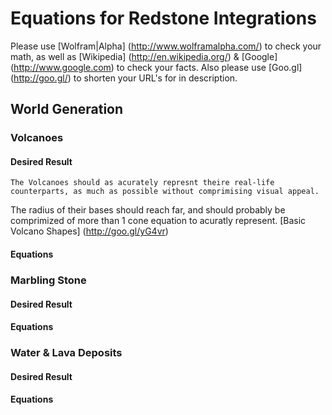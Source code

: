 # Equations for Redstone Integrations
Please use [Wolfram|Alpha] (http://www.wolframalpha.com/) to check your math, as well as [Wikipedia] (http://en.wikipedia.org/) & [Google] (http://www.google.com) to check your facts. Also please use [Goo.gl] (http://goo.gl/) to shorten your URL's for in description.
## World Generation
### Volcanoes
#### Desired Result
	The Volcanoes should as acurately represnt theire real-life counterparts, as much as possible without comprimising visual appeal. 
The radius of their bases should reach far, and should probably be comprimized of more than 1 cone equation to acuratly represent. 
[Basic Volcano Shapes] (http://goo.gl/yG4vr)
#### Equations
### Marbling Stone
#### Desired Result
#### Equations
### Water & Lava Deposits
#### Desired Result
#### Equations
